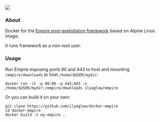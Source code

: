 [![](https://images.microbadger.com/badges/image/ilyaglow/empire.svg)](https://microbadger.com/images/ilyaglow/empire "Get your own image badge on microbadger.com")

### About

Docker for the [Empire post-exploitation framework](https://github.com/EmpireProject/Empire/tree/master) based on Alpine Linux image.

It runs framework as a non-root user.

### Usage

Run Empire exposing ports 80 and 443 to host and mounting `/empire/downloads` to host `/home/$USER/mydir`:

```
docker run -it -p 80:80 -p 443:443 -v /home/$USER/mydir:/empire/downloads ilyaglow/empire
```


Or you can build it on your own:

```
git clone https://github.com/ilyaglow/docker-empire
cd docker-empire
docker build -t my-empire .
```
